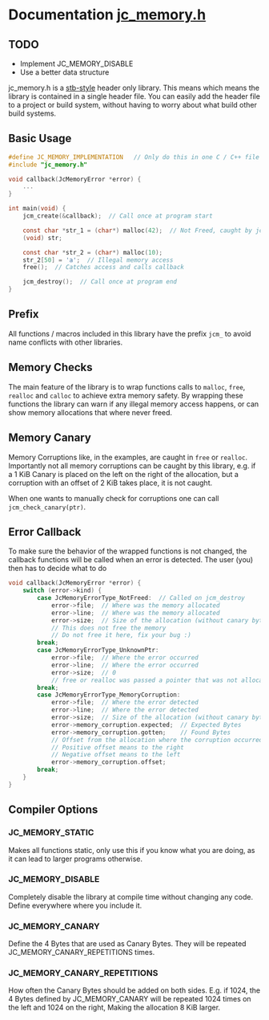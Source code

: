 # Documentation [jc_memory.h](../jc_memory.h)


## TODO
- Implement JC_MEMORY_DISABLE
- Use a better data structure

jc_memory.h is a
[stb-style](https://github.com/nothings/stb/blob/master/docs/stb_howto.txt)
header only library.
This means which means the library is contained in a single header file.
You can easily add the header file to a project or build system,
without having to worry about what build other build systems.

## Basic Usage
```C
#define JC_MEMORY_IMPLEMENTATION   // Only do this in one C / C++ file
#include "jc_memory.h"

void callback(JcMemoryError *error) {
    ...
}

int main(void) {
    jcm_create(&callback);  // Call once at program start

    const char *str_1 = (char*) malloc(42);  // Not Freed, caught by jcm_destroy()
    (void) str;

    const char *str_2 = (char*) malloc(10);
    str_2[50] = 'a';  // Illegal memory access
    free();  // Catches access and calls callback

    jcm_destroy();  // Call once at program end
}
```

## Prefix
All functions / macros included in this library have the prefix `jcm_`
to avoid name conflicts with other libraries.

## Memory Checks
The main feature of the library is to wrap functions calls to
`malloc`, `free`, `realloc` and `calloc` to achieve extra memory safety.
By wrapping these functions the library can warn if any illegal
memory access happens, or can show memory allocations that where never freed.

## Memory Canary
Memory Corruptions like, in the examples, are caught in `free` or `realloc`.
Importantly not all memory corruptions can be caught by this library,
e.g. if a 1 KiB Canary is placed on the left on the right of the allocation,
but a corruption with an offset of 2 KiB takes place, it is not caught.

When one wants to manually check for corruptions one can call
`jcm_check_canary(ptr)`.

## Error Callback
To make sure the behavior of the wrapped functions is not changed,
the callback functions will be called when an error is detected.
The user (you) then has to decide what to do

```C
void callback(JcMemoryError *error) {
    switch (error->kind) {
        case JcMemoryErrorType_NotFreed:  // Called on jcm_destroy
            error->file;  // Where was the memory allocated
            error->line;  // Where was the memory allocated
            error->size;  // Size of the allocation (without canary bytes)
            // This does not free the memory
            // Do not free it here, fix your bug :)
        break;
        case JcMemoryErrorType_UnknownPtr:
            error->file;  // Where the error occurred
            error->line;  // Where the error occurred
            error->size;  // 0
            // free or realloc was passed a pointer that was not allocated by this library
        break;
        case JcMemoryErrorType_MemoryCorruption:
            error->file;  // Where the error detected
            error->line;  // Where the error detected
            error->size;  // Size of the allocation (without canary bytes)
            error->memory_corruption.expected;  // Expected Bytes
            error->memory_corruption.gotten;    // Found Bytes
            // Offset from the allocation where the corruption occurred
            // Positive offset means to the right
            // Negative offset means to the left
            error->memory_corruption.offset;
        break;
    }
}
```


## Compiler Options
### JC_MEMORY_STATIC
Makes all functions static, only use this if you know what you are doing, as it can lead to larger programs otherwise.

### JC_MEMORY_DISABLE
Completely disable the library at compile time without changing any code. 
Define everywhere where you include it.


### JC_MEMORY_CANARY
Define the 4 Bytes that are used as Canary Bytes.
They will be repeated JC_MEMORY_CANARY_REPETITIONS times.

### JC_MEMORY_CANARY_REPETITIONS
How often the Canary Bytes should be added on both sides.
E.g. if 1024, the 4 Bytes defined by JC_MEMORY_CANARY will be repeated
1024 times on the left and 1024 on the right,
Making the allocation 8 KiB larger.

